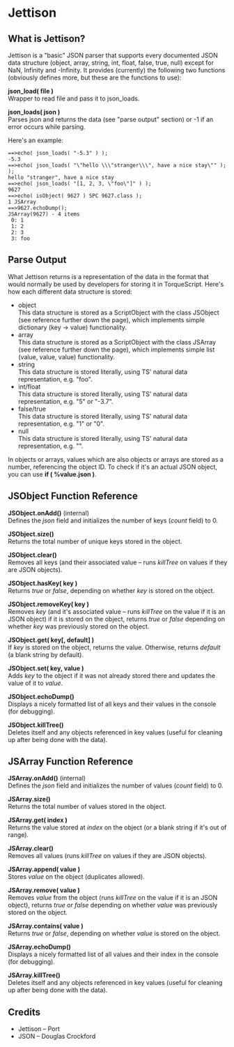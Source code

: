 # Jettison

## What is Jettison?

Jettison is a "basic" JSON parser that supports every documented JSON data structure (object, array, string, int, float, false, true, null) except for NaN, Infinity and -Infinity. It provides (currently) the following two functions (obviously defines more, but these are the functions to use):

**json_load( file )**  
Wrapper to read file and pass it to json_loads.

**json_loads( json )**  
Parses json and returns the data (see "parse output" section) or -1 if an error occurs while parsing.

Here's an example:

    ==>echo( json_loads( "-5.3" ) );
    -5.3
    ==>echo( json_loads( "\"hello \\\"stranger\\\", have a nice stay\"" ); );
    hello "stranger", have a nice stay
    ==>echo( json_loads( "[1, 2, 3, \"foo\"]" ) );
    9627
    ==>echo( isObject( 9627 ) SPC 9627.class );
    1 JSArray
    ==>9627.echoDump();
    JSArray(9627) - 4 items
     0: 1
     1: 2
     2: 3
     3: foo

## Parse Output

What Jettison returns is a representation of the data in the format that would normally be used by developers for storing it in TorqueScript. Here's how each different data structure is stored:

* object  
This data structure is stored as a ScriptObject with the class JSObject (see reference further down the page), which implements simple dictionary (key -> value) functionality.
* array  
This data structure is stored as a ScriptObject with the class JSArray (see reference further down the page), which implements simple list (value, value, value) functionality.
* string  
This data structure is stored literally, using TS' natural data representation, e.g. "foo".
* int/float  
This data structure is stored literally, using TS' natural data representation, e.g. "5" or "-3.7".
* false/true  
This data structure is stored literally, using TS' natural data representation, e.g. "1" or "0".
* null  
This data structure is stored literally, using TS' natural data representation, e.g. "".

In objects or arrays, values which are also objects or arrays are stored as a number, referencing the object ID. To check if it's an actual JSON object, you can use **if ( %value.json )**.

## JSObject Function Reference

**JSObject.onAdd()** (internal)  
Defines the *json* field and initializes the number of keys (*count* field) to 0.

**JSObject.size()**  
Returns the total number of unique keys stored in the object.

**JSObject.clear()**  
Removes all keys (and their associated value – runs *killTree* on values if they are JSON objects).

**JSObject.hasKey( key )**  
Returns *true* or *false*, depending on whether *key* is stored on the object.

**JSObject.removeKey( key )**  
Removes *key* (and it's associated value – runs *killTree* on the value if it is an JSON object) if it is stored on the object, returns *true* or *false* depending on whether *key* was previously stored on the object.

**JSObject.get( key[, default] )**  
If *key* is stored on the object, returns the value. Otherwise, returns *default* (a blank string by default).

**JSObject.set( key, value )**  
Adds *key* to the object if it was not already stored there and updates the value of it to *value*.

**JSObject.echoDump()**  
Displays a nicely formatted list of all keys and their values in the console (for debugging).

**JSObject.killTree()**  
Deletes itself and any objects referenced in key values (useful for cleaning up after being done with the data).

## JSArray Function Reference

**JSArray.onAdd()** (internal)  
Defines the *json* field and initializes the number of values (*count* field) to 0.

**JSArray.size()**  
Returns the total number of values stored in the object.

**JSArray.get( index )**  
Returns the value stored at *index* on the object (or a blank string if it's out of range).

**JSArray.clear()**  
Removes all values (runs *killTree* on values if they are JSON objects).

**JSArray.append( value )**  
Stores *value* on the object (duplicates allowed).

**JSArray.remove( value )**  
Removes *value* from the object (runs *killTree* on the value if it is an JSON object), returns *true* or *false* depending on whether *value* was previously stored on the object.

**JSArray.contains( value )**  
Returns *true* or *false*, depending on whether *value* is stored on the object.

**JSArray.echoDump()**  
Displays a nicely formatted list of all values and their index in the console (for debugging).

**JSArray.killTree()**  
Deletes itself and any objects referenced in key values (useful for cleaning up after being done with the data).

## Credits

* Jettison – Port
* JSON – Douglas Crockford